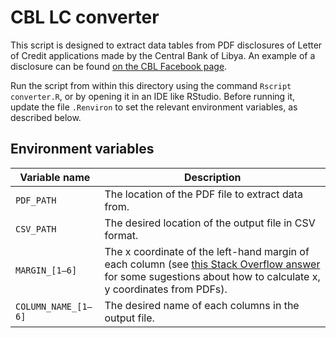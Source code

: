 # CBL LC converter

This script is designed to extract data tables from PDF disclosures of Letter of Credit applications made by the Central Bank of Libya. An example of a disclosure can be found [on the CBL Facebook page](https://www.facebook.com/CentralBankofLibya/posts/5059776977426419).

Run the script from within this directory using the command `Rscript converter.R`, or by opening it in an IDE like RStudio. Before running it, update the file `.Renviron` to set the relevant environment variables, as described below.

## Environment variables

| Variable name | Description |
| ------------- | ----------- |
| `PDF_PATH` | The location of the PDF file to extract data from. |
| `CSV_PATH` | The desired location of the output file in CSV format. |
| `MARGIN_[1–6]` | The x coordinate of the left-hand margin of each column (see [this Stack Overflow answer](https://stackoverflow.com/a/2592991) for some sugestions about how to calculate x, y coordinates from PDFs). |
| `COLUMN_NAME_[1–6]` | The desired name of each columns in the output file. |
